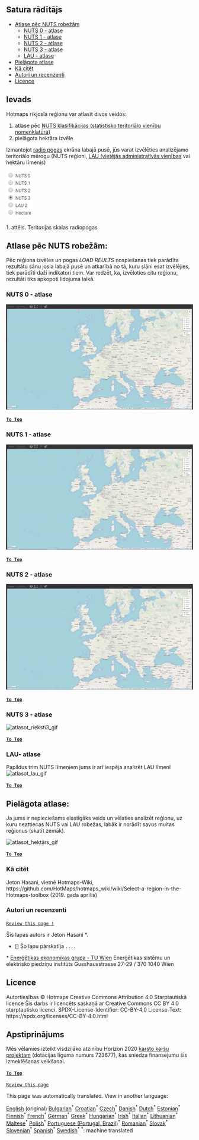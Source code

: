 <h2> Satura rādītājs </h2><ul><li> <a href="#Selection-by-NUTS-boundaries">Atlase pēc NUTS robežām</a> <ul><li> <a href="#NUTS-0--Selection">NUTS 0 - atlase</a> </li><li> <a href="#NUTS-1--Selection">NUTS 1 - atlase</a> </li><li> <a href="#NUTS-2--Selection">NUTS 2 - atlase</a> </li><li> <a href="#NUTS-3--Selection">NUTS 3 - atlase</a> </li><li> <a href="#LAU--Selection">LAU - atlase</a> </li></ul></li><li> <a href="#Custom-Selection">Pielāgota atlase</a> </li><li> <a href="#How-to-cite">Kā citēt</a> </li><li> <a href="#Authors-and-reviewers">Autori un recenzenti</a> </li><li> <a href="#License">Licence</a> </li></ul><h2> Ievads </h2><p> Hotmaps rīkjoslā reģionu var atlasīt divos veidos: </p><ol><li> atlase pēc <a href="https://ec.europa.eu/eurostat/web/nuts/background">NUTS klasifikācijas (statistisko teritoriālo vienību nomenklatūra)</a> </li><li> pielāgota hektāra izvēle </li></ol><p> Izmantojot <a href="#Fig1">radio pogas</a> ekrāna labajā pusē, jūs varat izvēlēties analizējamo teritoriālo mērogu (NUTS reģioni, <a href="https://ec.europa.eu/eurostat/web/nuts/local-administrative-units">LAU (vietējās administratīvās vienības</a> vai hektāru līmenis) </p><p> <a name="Fig1"><img alt="radio_buttons_png" src="https://github.com/HotMaps/hotmaps_wiki/blob/master/Images/general_tool_functionalities_and_structure/radio_buttons.png"/></a> </p><p> 1. attēls. Teritorijas skalas radiopogas </p><h2> Atlase pēc NUTS robežām: </h2><p> Pēc reģiona izvēles un pogas <em>LOAD REULTS</em> nospiešanas tiek parādīta rezultātu sānu josla labajā pusē un atkarībā no tā, kuru slāni esat izvēlējies, tiek parādīti daži indikatori tiem. Var redzēt, ka, izvēloties citu reģionu, rezultāti tiks apkopoti lidojuma laikā. </p><h3> NUTS 0 - atlase </h3><p><img alt="atlasot_rieksti0_gif" src="https://github.com/HotMaps/hotmaps_wiki/blob/master/Images/general_tool_functionalities_and_structure/selecting_nuts0.gif"/></p><p><ins> <code><strong><a href="#table-of-contents">To Top</a></strong></code> </ins> </p><h3> NUTS 1 - atlase </h3><p><img alt="atlasot_rieksti1_gif" src="https://github.com/HotMaps/hotmaps_wiki/blob/master/Images/general_tool_functionalities_and_structure/selecting_nuts1.gif"/></p><p><ins> <code><strong><a href="#table-of-contents">To Top</a></strong></code> </ins> </p><h3> NUTS 2 - atlase </h3><p><img alt="atlasot_rieksti2_gif" src="https://github.com/HotMaps/hotmaps_wiki/blob/master/Images/general_tool_functionalities_and_structure/selecting_nuts2.gif"/></p><p><ins> <code><strong><a href="#table-of-contents">To Top</a></strong></code> </ins> </p><h3> NUTS 3 - atlase </h3><p><img alt="atlasot_rieksti3_gif" src="https://github.com/HotMaps/hotmaps_wiki/blob/master/Images/general_tool_functionalities_and_structure/selecting_nuts3.gif"/></p><p><ins> <code><strong><a href="#table-of-contents">To Top</a></strong></code> </ins> </p><h3> LAU- atlase </h3><p> Papildus trim NUTS līmeņiem jums ir arī iespēja analizēt LAU līmenī <img alt="atlasot_lau_gif" src="https://github.com/HotMaps/hotmaps_wiki/blob/master/Images/general_tool_functionalities_and_structure/selecting_lau.gif"/></p><p><ins> <code><strong><a href="#table-of-contents">To Top</a></strong></code> </ins> </p><h2> Pielāgota atlase: </h2><p> Ja jums ir nepieciešams elastīgāks veids un vēlaties analizēt reģionu, uz kuru neattiecas NUTS vai LAU robežas, labāk ir norādīt savus muitas reģionus (skatīt zemāk). </p><p><img alt="atlasot_hektārs_gif" src="https://github.com/HotMaps/hotmaps_wiki/blob/master/Images/general_tool_functionalities_and_structure/selecting_hectare.gif"/></p><p><ins> <code><strong><a href="#table-of-contents">To Top</a></strong></code> </ins> </p><h3> Kā citēt </h3><p> Jeton Hasani, vietnē Hotmaps-Wiki, https://github.com/HotMaps/hotmaps_wiki/wiki/Select-a-region-in-the-Hotmaps-toolbox (2019. gada aprīlis) </p><h3> Autori un recenzenti </h3><p> <code><a href="https://github.com/HotMaps/hotmaps_wiki/wiki/How-to-select-a-region-in-the-Hotmaps-toolbox/_edit">Review this page !</a></code> </p> <p> Šīs lapas autors ir Jeton Hasani *. </p><ul><li> [] Šo lapu pārskatīja <code>....</code> </li></ul><p> * <a href="https://eeg.tuwien.ac.at/">Enerģētikas ekonomikas grupa - TU Wien</a> Enerģētikas sistēmu un elektrisko piedziņu institūts Gusshausstrasse 27-29 / 370 1040 Wien </p><h2> Licence </h2><p> Autortiesības © Hotmaps Creative Commons Attribution 4.0 Starptautiskā licence Šis darbs ir licencēts saskaņā ar Creative Commons CC BY 4.0 starptautisko licenci. SPDX-License-Identifier: CC-BY-4.0 License-Text: https://spdx.org/licenses/CC-BY-4.0.html </p><h2> Apstiprinājums </h2><p> Mēs vēlamies izteikt visdziļāko atzinību Horizon 2020 <a href="https://www.hotmaps-project.eu">karsto karšu projektam</a> (dotācijas līguma numurs 723677), kas sniedza finansējumu šīs izmeklēšanas veikšanai. </p><p><ins> <code><strong><a href="#table-of-contents">To Top</a></strong></code> </ins> </p><p> <code><a href="https://github.com/HotMaps/hotmaps_wiki/wiki/How-to-select-a-region-in-the-Hotmaps-toolbox/_edit">Review this page</a></code> </p>

This page was automatically translated. View in another language:

[English](en-Select-a-region-in-the-Hotmaps-toolbox) (original) [Bulgarian](bg-Select-a-region-in-the-Hotmaps-toolbox)<sup>\*</sup> [Croatian](hr-Select-a-region-in-the-Hotmaps-toolbox)<sup>\*</sup> [Czech](cs-Select-a-region-in-the-Hotmaps-toolbox)<sup>\*</sup> [Danish](da-Select-a-region-in-the-Hotmaps-toolbox)<sup>\*</sup> [Dutch](nl-Select-a-region-in-the-Hotmaps-toolbox)<sup>\*</sup> [Estonian](et-Select-a-region-in-the-Hotmaps-toolbox)<sup>\*</sup> [Finnish](fi-Select-a-region-in-the-Hotmaps-toolbox)<sup>\*</sup> [French](fr-Select-a-region-in-the-Hotmaps-toolbox)<sup>\*</sup> [German](de-Select-a-region-in-the-Hotmaps-toolbox)<sup>\*</sup> [Greek](el-Select-a-region-in-the-Hotmaps-toolbox)<sup>\*</sup> [Hungarian](hu-Select-a-region-in-the-Hotmaps-toolbox)<sup>\*</sup> [Irish](ga-Select-a-region-in-the-Hotmaps-toolbox)<sup>\*</sup> [Italian](it-Select-a-region-in-the-Hotmaps-toolbox)<sup>\*</sup>  [Lithuanian](lt-Select-a-region-in-the-Hotmaps-toolbox)<sup>\*</sup> [Maltese](mt-Select-a-region-in-the-Hotmaps-toolbox)<sup>\*</sup> [Polish](pl-Select-a-region-in-the-Hotmaps-toolbox)<sup>\*</sup> [Portuguese (Portugal, Brazil)](pt-Select-a-region-in-the-Hotmaps-toolbox)<sup>\*</sup> [Romanian](ro-Select-a-region-in-the-Hotmaps-toolbox)<sup>\*</sup> [Slovak](sk-Select-a-region-in-the-Hotmaps-toolbox)<sup>\*</sup> [Slovenian](sl-Select-a-region-in-the-Hotmaps-toolbox)<sup>\*</sup> [Spanish](es-Select-a-region-in-the-Hotmaps-toolbox)<sup>\*</sup> [Swedish](sv-Select-a-region-in-the-Hotmaps-toolbox)<sup>\*</sup>
<sup>\*</sup>: machine translated
